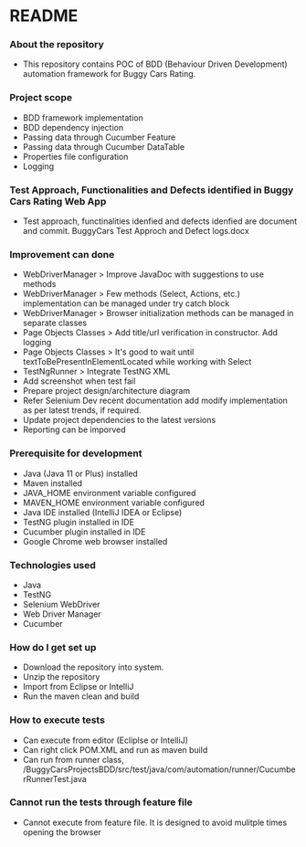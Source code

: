 # README #

### About the repository ###
* This repository contains POC of BDD (Behaviour Driven Development) automation framework for Buggy Cars Rating.

### Project scope ###
* BDD framework implementation
* BDD dependency injection
* Passing data through Cucumber Feature
* Passing data through Cucumber DataTable
* Properties file configuration
* Logging

### Test Approach, Functionalities and Defects identified in Buggy Cars Rating Web App ###
* Test approach, functinalities idenfied and defects idenfied are document and commit. BuggyCars Test Approch and Defect logs.docx

### Improvement can done ###
* WebDriverManager > Improve JavaDoc with suggestions to use methods
* WebDriverManager > Few methods (Select, Actions, etc.) implementation can be managed under try catch block
* WebDriverManager > Browser initialization methods can be managed in separate classes
* Page Objects Classes > Add title/url verification in constructor. Add logging
* Page Objects Classes > It's good to wait until textToBePresentInElementLocated while working with Select
* TestNgRunner > Integrate TestNG XML
* Add screenshot when test fail
* Prepare project design/architecture diagram
* Refer Selenium Dev recent documentation add modify implementation as per latest trends, if required.
* Update project dependencies to the latest versions
* Reporting can be imporved

### Prerequisite for development ###
* Java (Java 11 or Plus) installed
* Maven installed
* JAVA_HOME environment variable configured
* MAVEN_HOME environment variable configured
* Java IDE installed (IntelliJ IDEA or Eclipse)
* TestNG plugin installed in IDE
* Cucumber plugin installed in IDE
* Google Chrome web browser installed

### Technologies used ###
* Java
* TestNG
* Selenium WebDriver
* Web Driver Manager
* Cucumber

### How do I get set up ###
* Download the repository into system.
* Unzip the repository
* Import from Eclipse or IntelliJ
* Run the maven clean and build

### How to execute tests ###
* Can execute from editor (Ecliplse or IntelliJ)
* Can right click POM.XML and run as maven build
* Can run from runner class, /BuggyCarsProjectsBDD/src/test/java/com/automation/runner/CucumberRunnerTest.java

### Cannot run the tests through feature file ###
* Cannot execute from feature file. It is designed to avoid mulitple times opening the browser

